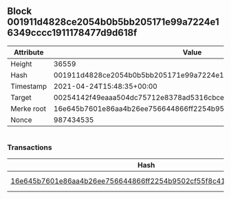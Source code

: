 ## Block 001911d4828ce2054b0b5bb205171e99a7224e16349cccc1911178477d9d618f

Attribute | Value
--- | ---
Height | 36559
Hash | 001911d4828ce2054b0b5bb205171e99a7224e16349cccc1911178477d9d618f
Timestamp | 2021-04-24T15:48:35+00:00
Target | 00254142f49eaaa504dc75712e8378ad5316cbcead634704b3734b6271167cc4
Merke root | 16e645b7601e86aa4b26ee756644866ff2254b9502cf55f8c41e516a1923d171
Nonce | 987434535

```

```

### Transactions

Hash | Amount
--- | ---
[16e645b7601e86aa4b26ee756644866ff2254b9502cf55f8c41e516a1923d171](16e645b7601e86aa4b26ee756644866ff2254b9502cf55f8c41e516a1923d171.md) | 10.00000000 SKEPTI 
